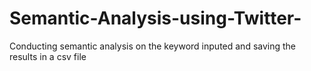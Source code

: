 # Semantic-Analysis-using-Twitter-
Conducting semantic analysis on the keyword inputed and saving the results in a csv file
